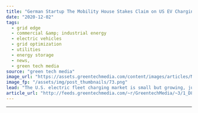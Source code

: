 ```yaml
---
title: "German Startup The Mobility House Stakes Claim on US EV Charging Market"
date: "2020-12-02"
tags: 
  - grid edge
  - commercial &amp; industrial energy
  - electric vehicles
  - grid optimization
  - utilities
  - energy storage
  - news,
  - green tech media
source: "green tech media"
image_url: "https://assets.greentechmedia.com/content/images/articles/Metro_Transt_St_Louis_XL.jpeg"
image_fp: "/assets/img/post_thumbnails/73.png"
lead: "The U.S. electric fleet charging market is small but growing, just like domestic EV adoption. But the competition is heating up. German startup The Mobility House launched in 2009 to figure out dynamic charging for electric fleets, the kind that use  ..."
article_url: "http://feeds.greentechmedia.com/~r/GreentechMedia/~3/1_D8ZbMJpEo/germanys-mobility-house-stakes-claim-on-us-ev-charging-market-with-st-louis-bus-contract"
---
```


---
